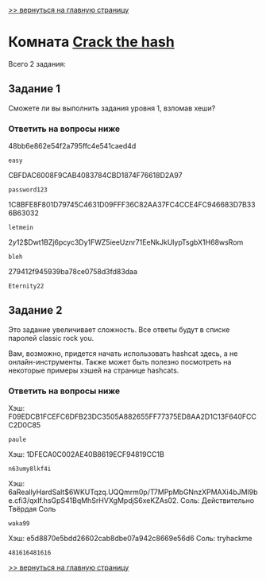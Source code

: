 [>> вернуться на главную страницу](https://github.com/BEPb/tryhackme/blob/master/README.md)

# Комната [Crack the hash]() 

Всего 2 задания:
## Задание 1
Сможете ли вы выполнить задания уровня 1, взломав хеши?

### Ответить на вопросы ниже
48bb6e862e54f2a795ffc4e541caed4d
```commandline
easy
```
CBFDAC6008F9CAB4083784CBD1874F76618D2A97 
```commandline
password123
```
1C8BFE8F801D79745C4631D09FFF36C82AA37FC4CCE4FC946683D7B336B63032
```commandline
letmein
```
$2y$12$Dwt1BZj6pcyc3Dy1FWZ5ieeUznr71EeNkJkUlypTsgbX1H68wsRom
```commandline
bleh
```
279412f945939ba78ce0758d3fd83daa
```commandline
Eternity22
```

## Задание 2
Это задание увеличивает сложность. Все ответы будут в списке паролей classic rock you.

Вам, возможно, придется начать использовать hashcat здесь, а не онлайн-инструменты. Также может быть полезно 
посмотреть на некоторые примеры хэшей на странице hashcats. 

### Ответить на вопросы ниже
Хэш: F09EDCB1FCEFC6DFB23DC3505A882655FF77375ED8AA2D1C13F640FCCC2D0C85
```commandline
paule
```
Хэш: 1DFECA0C002AE40B8619ECF94819CC1B
```commandline
n63umy8lkf4i
```
Хэш: $6$aReallyHardSalt$6WKUTqzq.UQQmrm0p/T7MPpMbGNnzXPMAXi4bJMl9be.cfi3/qxIf.hsGpS41BqMhSrHVXgMpdjS6xeKZAs02.
Соль: Действительно Твёрдая Соль

```commandline
waka99
```
Хэш: e5d8870e5bdd26602cab8dbe07a942c8669e56d6
Соль: tryhackme
```commandline
481616481616
```

[>> вернуться на главную страницу](https://github.com/BEPb/tryhackme/blob/master/README.md)